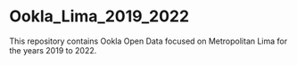 # Ookla_Lima_2019_2022
This repository contains Ookla Open Data focused on Metropolitan Lima for the years 2019 to 2022.
